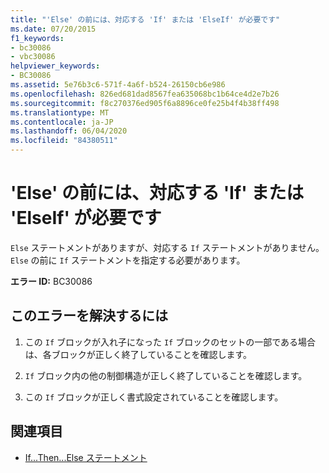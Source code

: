 ```yaml
---
title: "'Else' の前には、対応する 'If' または 'ElseIf' が必要です"
ms.date: 07/20/2015
f1_keywords:
- bc30086
- vbc30086
helpviewer_keywords:
- BC30086
ms.assetid: 5e76b3c6-571f-4a6f-b524-26150cb6e986
ms.openlocfilehash: 826ed681dad8567fea635068bc1b64ce4d2e7b26
ms.sourcegitcommit: f8c270376ed905f6a8896ce0fe25b4f4b38ff498
ms.translationtype: MT
ms.contentlocale: ja-JP
ms.lasthandoff: 06/04/2020
ms.locfileid: "84380511"
---
```

# <a name="else-must-be-preceded-by-a-matching-if-or-elseif"></a>'Else' の前には、対応する 'If' または 'ElseIf' が必要です
`Else` ステートメントがありますが、対応する `If` ステートメントがありません。 `Else` の前に `If` ステートメントを指定する必要があります。  
  
 **エラー ID:** BC30086  
  
## <a name="to-correct-this-error"></a>このエラーを解決するには  
  
1. この `If` ブロックが入れ子になった `If` ブロックのセットの一部である場合は、各ブロックが正しく終了していることを確認します。  
  
2. `If` ブロック内の他の制御構造が正しく終了していることを確認します。  
  
3. この `If` ブロックが正しく書式設定されていることを確認します。  
  
## <a name="see-also"></a>関連項目

- [If...Then...Else ステートメント](../language-reference/statements/if-then-else-statement.md)

